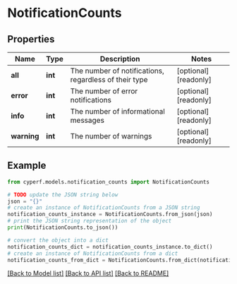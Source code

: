 # NotificationCounts


## Properties

Name | Type | Description | Notes
------------ | ------------- | ------------- | -------------
**all** | **int** | The number of notifications, regardless of their type | [optional] [readonly] 
**error** | **int** | The number of error notifications | [optional] [readonly] 
**info** | **int** | The number of informational messages | [optional] [readonly] 
**warning** | **int** | The number of warnings | [optional] [readonly] 

## Example

```python
from cyperf.models.notification_counts import NotificationCounts

# TODO update the JSON string below
json = "{}"
# create an instance of NotificationCounts from a JSON string
notification_counts_instance = NotificationCounts.from_json(json)
# print the JSON string representation of the object
print(NotificationCounts.to_json())

# convert the object into a dict
notification_counts_dict = notification_counts_instance.to_dict()
# create an instance of NotificationCounts from a dict
notification_counts_from_dict = NotificationCounts.from_dict(notification_counts_dict)
```
[[Back to Model list]](../README.md#documentation-for-models) [[Back to API list]](../README.md#documentation-for-api-endpoints) [[Back to README]](../README.md)


